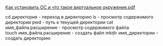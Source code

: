 [Как установить ОС и что такое виртуальное окружение.pdf](https://github.com/user-attachments/files/22082067/default.pdf)

cd директория - переход в директорию
ls - просмотр содержимого директории
pwd - путь к текущей директории
cat имя_файла.расширение - просмотр содержимого файла  
touch имя_файла.расширение - создать файл
mkdir имя_директории - создать директорию 
